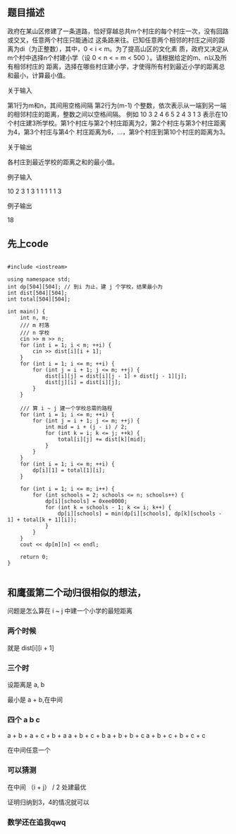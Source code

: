 ## 题目描述

政府在某山区修建了一条道路，恰好穿越总共m个村庄的每个村庄一次，没有回路或交叉，任意两个村庄只能通过
这条路来往。已知任意两个相邻的村庄之间的距离为di（为正整数），其中，0 < i < m。为了提高山区的文化素
质，政府又决定从m个村中选择n个村建小学（设 0 < n < = m < 500 ）。请根据给定的m、n以及所有相邻村庄的
距离，选择在哪些村庄建小学，才使得所有村到最近小学的距离总和最小，计算最小值。

关于输入

第1行为m和n，其间用空格间隔
第2行为(m-1) 个整数，依次表示从一端到另一端的相邻村庄的距离，整数之间以空格间隔。
例如
10 3
2 4 6 5 2 4 3 1 3
表示在10个村庄建3所学校。第1个村庄与第2个村庄距离为2，第2个村庄与第3个村庄距离为4，第3个村庄与第4个
村庄距离为6，...，第9个村庄到第10个村庄的距离为3。

关于输出

各村庄到最近学校的距离之和的最小值。

例子输入

10 2
3 1 3 1 1 1 1 1 3

例子输出

18



## 先上code

```

#include <iostream>

using namespace std;
int dp[504][504]; // 到i 为止，建 j 个学校，结果最小为
int dist[504][504];
int total[504][504];

int main() {
    int n, m;
    /// m 村落
    /// n 学校
    cin >> m >> n;
    for (int i = 1; i < m; ++i) {
        cin >> dist[i][i + 1];
    }
    for (int i = 1; i <= m; ++i) {
        for (int j = i + 1; j <= m; ++j) {
            dist[i][j] = dist[i][j - 1] + dist[j - 1][j];
            dist[j][i] = dist[i][j];
        }
    }

    /// 算 i ~ j 建一个学校总需的路程
    for (int i = 1; i <= m; ++i) {
        for (int j = i + 1; j <= m; ++j) {
            int mid = i + (j - i) / 2;
            for (int k = i; k <= j; ++k) {
                total[i][j] += dist[k][mid];
            }
        }
    }
    for (int i = 1; i <= m; ++i) {
        dp[i][1] = total[1][i];
    }

    for (int i = 1; i <= m; i++) {
        for (int schools = 2; schools <= n; schools++) {
            dp[i][schools] = 0xee0000;
            for (int k = schools - 1; k <= i; k++) {
                dp[i][schools] = min(dp[i][schools], dp[k][schools - 1] + total[k + 1][i]);
            }
        }
    }
    cout << dp[m][n] << endl;

    return 0;
}


```


## 和鹰蛋第二个动归很相似的想法，

问题是怎么算在 i ~ j 中建一个小学的最短距离

### 两个时候
就是 dist\[i]\[i + 1]

### 三个时

设距离是 a, b

最小是 a + b,在中间

### 四个 a b c
a + b + a + c + b + a
a + b + c + b
a + b + b + c
a + b + c + b + c + c

在中间任意一个

### 可以猜测
在中间 （i + j） / 2 处建最优

证明归纳到3，4的情况就可以


### 数学还在追我qwq
